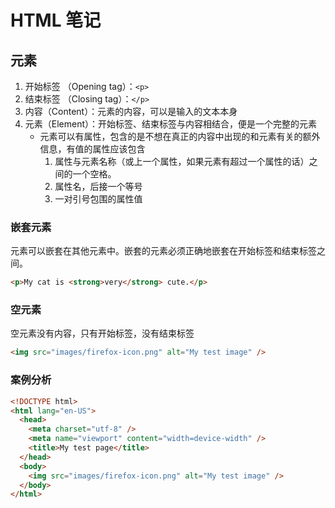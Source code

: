 # HTML 笔记

## 元素

1. 开始标签 （Opening tag）：`<p>`
2. 结束标签 （Closing tag）：`</p>`
3. 内容（Content）：元素的内容，可以是输入的文本本身
4. 元素（Element）：开始标签、结束标签与内容相结合，便是一个完整的元素
   - 元素可以有属性，包含的是不想在真正的内容中出现的和元素有关的额外信息，有值的属性应该包含
     1. 属性与元素名称（或上一个属性，如果元素有超过一个属性的话）之间的一个空格。
     2. 属性名，后接一个等号
     3. 一对引号包围的属性值

### 嵌套元素

元素可以嵌套在其他元素中。嵌套的元素必须正确地嵌套在开始标签和结束标签之间。

```html
<p>My cat is <strong>very</strong> cute.</p>
```

### 空元素

空元素没有内容，只有开始标签，没有结束标签

```html
<img src="images/firefox-icon.png" alt="My test image" />
```

### 案例分析

```html
<!DOCTYPE html>
<html lang="en-US">
  <head>
    <meta charset="utf-8" />
    <meta name="viewport" content="width=device-width" />
    <title>My test page</title>
  </head>
  <body>
    <img src="images/firefox-icon.png" alt="My test image" />
  </body>
</html>
```
